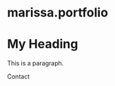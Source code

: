 # marissa.portfolio
<!DOCTYPE html>
  <html>
  <head>
  
  </head>
  <body>
    <h1>My Heading </h1>
    <p> This is a paragraph. </p>
  <footer>
    <p> Contact</p>
  </footer>
  </body>
  </html>
